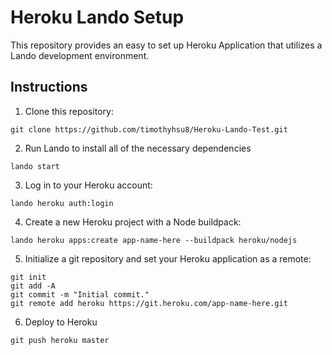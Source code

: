 # Heroku Lando Setup
This repository provides an easy to set up Heroku Application that utilizes a Lando development environment.

## Instructions
1. Clone this repository:
```
git clone https://github.com/timothyhsu8/Heroku-Lando-Test.git
```
2. Run Lando to install all of the necessary dependencies
```
lando start
```
3. Log in to your Heroku account:
```
lando heroku auth:login
```
4. Create a new Heroku project with a Node buildpack:
```
lando heroku apps:create app-name-here --buildpack heroku/nodejs
```
5. Initialize a git repository and set your Heroku application as a remote:
```
git init
git add -A
git commit -m "Initial commit."
git remote add heroku https://git.heroku.com/app-name-here.git
```
6. Deploy to Heroku
```
git push heroku master
```
